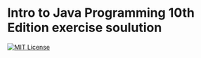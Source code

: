 
# Intro to Java Programming 10th Edition exercise soulution  



[![MIT License](https://img.shields.io/badge/License-MIT-green.svg)](https://choosealicense.com/licenses/mit/)






